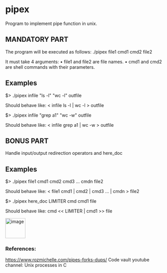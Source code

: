 # pipex

Program to implement pipe function in unix.

MANDATORY PART
--------------
The program will be executed as follows: 
./pipex file1 cmd1 cmd2 file2

It must take 4 arguments:
• file1 and file2 are file names.
• cmd1 and cmd2 are shell commands with their parameters.

## Examples

$> ./pipex infile "ls -l" "wc -l" outfile

Should behave like: < infile ls -l | wc -l > outfile 

$> ./pipex infile "grep a1" "wc -w" outfile

Should behave like: < infile grep a1 | wc -w > outfile




BONUS PART
----------

Handle input/output redirection operators and here_doc

## Examples

$> ./pipex file1 cmd1 cmd2 cmd3 ... cmdn file2

Should behave like: < file1 cmd1 | cmd2 | cmd3 ... | cmdn > file2

$> ./pipex here_doc LIMITER cmd cmd1 file

Should behave like: cmd << LIMITER | cmd1 >> file


<img width="63" alt="image" src="https://user-images.githubusercontent.com/66158938/200158152-036c79ef-eb80-4658-8aab-9d3519bc6540.png">

### References:
https://www.rozmichelle.com/pipes-forks-dups/
Code vault youtube channel: Unix processes in C


